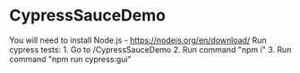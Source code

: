CypressSauceDemo
===========
You will need to install Node.js - https://nodejs.org/en/download/
Run cypress tests:
	1. Go to /CypressSauceDemo
	2. Run command "npm i"
	3. Run command "npm run cypress:gui"
